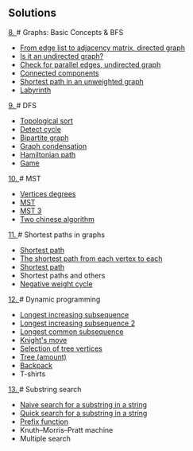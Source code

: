 ## Solutions

<a href = "https://github.com/fadyat/ITMO-PUBLIC/blob/master/Algorithms/II%20semester/Problems/problems8.pdf"> 8. </a> # Graphs: Basic Concepts & BFS
<ul> 
  <li><a href = "https://github.com/fadyat/ITMO-PUBLIC/blob/master/Algorithms/II%20semester/Labs/BFS.%20Graphs/EdgesToMatrix.cpp"> From edge list to adjacency matrix, directed graph </a></li>
  <li><a href = "https://github.com/fadyat/ITMO-PUBLIC/blob/master/Algorithms/II%20semester/Labs/BFS.%20Graphs/unorientation.cpp"> Is it an undirected graph? </a></li>
  <li><a href = "https://github.com/fadyat/ITMO-PUBLIC/blob/master/Algorithms/II%20semester/Labs/BFS.%20Graphs/ParallelEdges.cpp"> Check for parallel edges, undirected graph </a></li>
  <li><a href = "https://github.com/fadyat/ITMO-PUBLIC/blob/master/Algorithms/II%20semester/Labs/BFS.%20Graphs/component.cpp"> Сonnected components </a></li>
  <li><a href = "https://github.com/fadyat/ITMO-PUBLIC/blob/master/Algorithms/II%20semester/Labs/BFS.%20Graphs/TheShortestPath.cpp"> Shortest path in an unweighted graph </a></li>
  <li><a href = "https://github.com/fadyat/ITMO-PUBLIC/blob/master/Algorithms/II%20semester/Labs/BFS.%20Graphs/labyrinth.cpp"> Labyrinth </a></li>
</ul>

<a href = "https://github.com/fadyat/ITMO-PUBLIC/blob/master/Algorithms/II%20semester/Problems/problems9.pdf"> 9. </a> # DFS
<ul> 
  <li><a href = "https://github.com/fadyat/ITMO-PUBLIC/blob/master/Algorithms/II%20semester/Labs/DFS.%20Others/topSort.cpp"> Topological sort </a></li>
  <li><a href = "https://github.com/fadyat/ITMO-PUBLIC/blob/master/Algorithms/II%20semester/Labs/DFS.%20Others/findingCircle.cpp"> Detect cycle </a></li>
  <li><a href = "https://github.com/fadyat/ITMO-PUBLIC/blob/master/Algorithms/II%20semester/Labs/DFS.%20Others/bipartiteGraph.cpp"> Bipartite graph </a></li>
  <li><a href = "https://github.com/fadyat/ITMO-PUBLIC/blob/master/Algorithms/II%20semester/Labs/DFS.%20Others/graphCondensation.cpp"> Graph condensation </a></li>
  <li><a href = "https://github.com/fadyat/ITMO-PUBLIC/blob/master/Algorithms/II%20semester/Labs/DFS.%20Others/hamiltonianPath.cpp"> Hamiltonian path </a></li>
  <li><a href = "https://github.com/fadyat/ITMO-PUBLIC/blob/master/Algorithms/II%20semester/Labs/DFS.%20Others/game.cpp"> Game </a></li>
</ul>

<a href = "https://github.com/fadyat/ITMO-PUBLIC/blob/master/Algorithms/II%20semester/Problems/problemss10.pdf"> 10. </a> # MST
<ul> 
  <li><a href = "https://github.com/fadyat/ITMO-PUBLIC/blob/master/Algorithms/II%20semester/Labs/MST/degree.cpp"> Vertices degrees</a></li>
  <li><a href = "https://github.com/fadyat/ITMO-PUBLIC/blob/master/Algorithms/II%20semester/Labs/MST/spanningTreeXY.cpp"> MST </a></li>
  <li><a href = "https://github.com/fadyat/ITMO-PUBLIC/blob/master/Algorithms/II%20semester/Labs/MST/spanningTree.cpp"> MST 3 </a></li>
  <li><a href = "https://github.com/fadyat/ITMO-PUBLIC/blob/master/Algorithms/II%20semester/Labs/MST/chineseAlg.cpp"> Two chinese algorithm </a></li>
</ul>

<a href = "https://github.com/fadyat/ITMO-PUBLIC/blob/master/Algorithms/II%20semester/Problems/problemss11.pdf"> 11. </a> # Shortest paths in graphs
<ul> 
  <li><a href = "https://github.com/fadyat/ITMO-PUBLIC/blob/master/Algorithms/II%20semester/Labs/SP.%20Graphs/shortestPath%231.cpp"> Shortest path </a></li>
  <li><a href = "https://github.com/fadyat/ITMO-PUBLIC/blob/master/Algorithms/II%20semester/Labs/SP.%20Graphs/shortestPathTotal.cpp"> The shortest path from each vertex to each </a></li>
  <li><a href = "https://github.com/fadyat/ITMO-PUBLIC/blob/master/Algorithms/II%20semester/Labs/SP.%20Graphs/shortestPath%232.cpp"> Shortest path </a></li>
  <li> Shortest paths and others </li>
  <li><a href = "https://github.com/fadyat/ITMO-PUBLIC/blob/master/Algorithms/II%20semester/Labs/SP.%20Graphs/negativeCycle.cpp"> Negative weight cycle </a></li>
</ul>

<a href = "https://github.com/fadyat/ITMO-PUBLIC/blob/master/Algorithms/II%20semester/Problems/problemss12.pdf"> 12. </a> # Dynamic programming
<ul> 
  <li><a href = "https://github.com/fadyat/ITMO-PUBLIC/blob/master/Algorithms/II%20semester/Labs/DP/LIS.cpp"> Longest increasing subsequence </a></li>
  <li><a href = "https://github.com/fadyat/ITMO-PUBLIC/blob/master/Algorithms/II%20semester/Labs/DP/LIS2.cpp"> Longest increasing subsequence 2 </a></li>
  <li><a href = "https://github.com/fadyat/ITMO-PUBLIC/blob/master/Algorithms/II%20semester/Labs/DP/LCS.cpp"> Longest common subsequence </a></li>
  <li><a href = "https://github.com/fadyat/ITMO-PUBLIC/blob/master/Algorithms/II%20semester/Labs/DP/knightMove.cpp"> Knight's move </a></li>
  <li><a href = "https://github.com/fadyat/ITMO-PUBLIC/blob/master/Algorithms/II%20semester/Labs/DP/getIndependentSet.cpp"> Selection of tree vertices </a></li>
  <li><a href = "https://github.com/fadyat/ITMO-PUBLIC/blob/master/Algorithms/II%20semester/Labs/DP/independentSetSum.cpp"> Tree (amount) </a></li>
  <li><a href = "https://github.com/fadyat/ITMO-PUBLIC/blob/master/Algorithms/II%20semester/Labs/DP/backpack.cpp"> Backpack</a></li>
  <li> T-shirts </li>
</ul>

<a href = "https://github.com/fadyat/ITMO-PUBLIC/blob/master/Algorithms/II%20semester/Problems/problemss13.pdf"> 13. </a> # Substring search
<ul> 
  <li><a href = "https://github.com/fadyat/ITMO-PUBLIC/blob/master/Algorithms/II%20semester/Labs/strings/naiveSubstring.cpp"> Naive search for a substring in a string </a></li>
  <li><a href = "https://github.com/fadyat/ITMO-PUBLIC/blob/master/Algorithms/II%20semester/Labs/strings/KMP-algo.cpp"> Quick search for a substring in a string </a></li>
  <li><a href = "https://github.com/fadyat/ITMO-PUBLIC/blob/master/Algorithms/II%20semester/Labs/strings/prefix-function.cpp"> Prefix function </a></li>
  <li> Knuth–Morris–Pratt machine </li>
  <li> Multiple search </li>
</ul>

